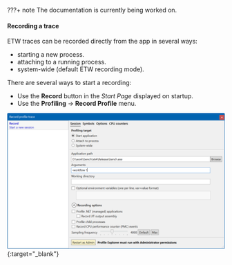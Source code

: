 ???+ note
    The documentation is currently being worked on.  

#### Recording a trace

ETW traces can be recorded directly from the app in several ways:  

- starting a new process.
- attaching to a running process.
- system-wide (default ETW recording mode).

There are several ways to start a recording:

- Use the **Record** button in the *Start Page* displayed on startup.
- Use the **Profiling** -> **Record Profile** menu.

[![Profiling UI screenshot](img/record-start-app_1332x830.png)](img/record-start-app_1332x830.png){:target="_blank"}